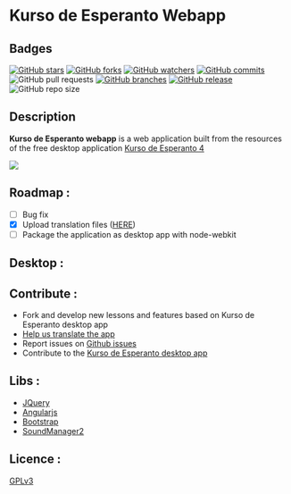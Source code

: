 Kurso de Esperanto Webapp
================
## Badges
[![GitHub stars](https://img.shields.io/github/stars/Esperanto/Kurso-de-Esperanto-Webapp?branch=master&label=Stars&logo=GitHub&logoColor=ffffff&labelColor=282828&color=informational&style=flat)]()
[![GitHub forks](https://img.shields.io/github/forks/Esperanto/Kurso-de-Esperanto-Webapp?branch=master&label=Forks&logo=GitHub&logoColor=ffffff&labelColor=282828&color=informational&style=flat)]()
[![GitHub watchers](https://img.shields.io/github/watchers/Esperanto/Kurso-de-Esperanto-Webapp?branch=master&label=Watchers&logo=GitHub&logoColor=ffffff&labelColor=282828&color=informational&style=flat)]()
[![GitHub commits](https://badgen.net/github/commits/Esperanto/Kurso-de-Esperanto-Webapp)](https://GitHub.com/Esperanto/Kurso-de-Esperanto-Webapp/commit/)
![GitHub pull requests](https://img.shields.io/github/issues-pr/Esperanto/Kurso-de-Esperanto-Webapp)
[![GitHub branches](https://badgen.net/github/branches/Esperanto/Kurso-de-Esperanto-Webapp)](https://github.com/Esperanto/Kurso-de-Esperanto-Webapp/)
[![GitHub release](https://img.shields.io/github/release/Esperanto/Kurso-de-Esperanto-Webapp.svg)](https://GitHub.com/Esperanto/Kurso-de-Esperanto-Webapp/releases/)
![GitHub repo size](https://img.shields.io/github/repo-size/Esperanto/Kurso-de-Esperanto-Webapp)

## Description
**Kurso de Esperanto webapp** is a  web application built from the resources of the free desktop application [Kurso de Esperanto 4](http://www.kurso.com.br/index.php?en)

<img align="center" src="https://raw.githubusercontent.com/benahm/Kurso-de-Esperanto-Webapp/master/app/img/screenshot1.png"/>

## Roadmap :
- [ ] Bug fix
- [X] Upload translation files ([HERE](translation/translation-list.md))
- [ ] Package the application as desktop app with node-webkit

## Desktop :

## Contribute :
* Fork and develop new lessons and features based on Kurso de Esperanto desktop app
* [Help us translate the app](translation/translation-list.md) 
* Report issues on [Github issues](https://github.com/benahm/Kurso-de-Esperanto-webapp/issues)
* Contribute to the [Kurso de Esperanto desktop app](http://www.kurso.com.br/index.php?en)

## Libs :
* [JQuery](http://jquery.com)
* [Angularjs](http://angularjs.org)
* [Bootstrap](http://getbootstrap.com)
* [SoundManager2](http://www.schillmania.com/projects/soundmanager2)

## Licence :
[GPLv3](http://www.gnu.org/licenses/gpl.txt)
